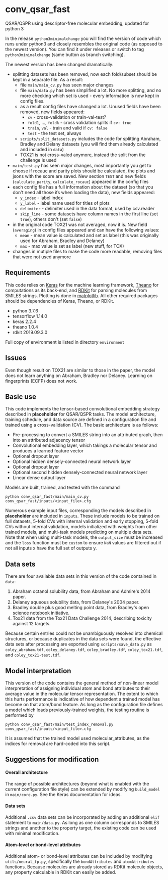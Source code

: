 # conv_qsar_fast
QSAR/QSPR using descriptor-free molecular embedding, updated for python 3

In the release `python3minimalchange` you will find the version of code which runs under python3 and closely resembles the original code (as opposed to the newest version). You can find it under releases or switch to tag `python3minimalchange` (same button as branch switching).

The newest version has been changed dramatically:
- splitting datasets has been removed, now each fold/subset should be kept in a separate file. As a result:
  - file `main/main_cv.py` has seen major changes
  - file `main/data.py` has been simplified a lot. No more splitting, and no more checking which set is used - every information is now kept in config files.
  - as a result config files have changed a lot. Unused fields have been removed, new fields appeared:
    - `cv` - cross-validation or train-val-test?
    - `fold1`, ..., `foldk` - cross validation splits if `cv: true`
    - `train`, `val` -  train and valid if `cv: false`
    - `test` - the test set, always
  - `scripts/split_datasets.py` includes the code for splitting Abraham, Bradley and Delany datasets (you will find them already calculated and included in `data`)
  - TOX21 is not cross-valed anymore, instead the split from the challenge is used
- `main/test.py` has seen major changes, most importantly you get to choose if rocauc and parity plots should be calculated, the plots and jsons with the score are saved. New section `TEST` and new fields (`calculate_parity`, `calculate_rocauc`) appeared in the config files
- each config file has a full information about the dataset (so that you don't need all those ifs when loading the data), new fields appeared:
  - `y_index` - label index
  - `y_label` - label name used for titles of plots
  - `delimiter` - delimiter used in the data format, used by csv.reader
  - `skip_line` - some datasets have column names in the first line (set `true`), others don't (set `false`)
- in the original code TOX21 was not averaged, now it is. New field (`averaging`) in config files appeared and can have the following values:
  - `mean` - mean value is calculated and set as label (this was originally used for Abraham, Bradley and Delaney)
  - `max` - max value is set as label (new stuff, for TOX)
- changes in mutiple files to make the code more readable, removing files that were not used anymore

## Requirements
This code relies on [Keras](http://keras.io/) for the machine learning framework, [Theano](http://deeplearning.net/software/theano/) for computations as its back-end, and [RDKit](http://www.rdkit.org/) for parsing molecules from SMILES strings. Plotting is done in [matplotlib](http://matplotlib.org/). All other required packages should be dependencies of Keras, Theano, or RDKit.

- python 3.7.6
- tensorflow 1.14.0
- keras 2.2.4
- theano 1.0.4
- rdkit 2019.09.3.0

Full copy of environment is listed in directory `environment`


## Issues

Even though result on TOX21 are similar to those in the paper, the model does not learn anything on Abraham, Bradley nor Delaney.
Learning on fingerprints (ECFP) does not work.


## Basic use
This code implements the tensor-based convolutional embedding strategy described in __placeholder__ for QSAR/QSPR tasks. The model architecture, training schedule, and data source are defined in a configuration file and trained using a cross-validation (CV). The basic architecture is as follows:

- Pre-processing to convert a SMILES string into an attributed graph, then into an attributed adjacency tensor
- Convolutional embedding layer, which takings a molecular tensor and produces a learned feature vector
- Optional dropout layer
- Optional hidden densely-connected neural network layer
- Optional dropout layer
- Optional second hidden densely-connected neural network layer
- Linear dense output layer

Models are built, trained, and tested with the command
```
python conv_qsar_fast/main/main_cv.py conv_qsar_fast/inputs/<input_file>.cfg
```

Numerous example input files, corresponding the models described in __placeholder__ are included in `inputs`. These include models to be trained on full datasets, 5-fold CVs with internal validation and early stopping, 5-fold CVs without internal validation, models initialized with weights from other trained models, and multi-task models predicting on multiple data sets. Note that when using multi-task models, the `output_size` must be increased and the `loss` function must be `custom` to ensure `NaN` values are filtered out if not all inputs x have the full set of outputs y.

## Data sets
There are four available data sets in this version of the code contained in `data`:

1. Abraham octanol solubility data, from Abraham and Admire's 2014 paper.
2. Delaney aqueous solubility data, from Delaney's 2004 paper.
3. Bradley double plus good melting point data, from Bradley's open science notebook initiative.
4. Tox21 data from the Tox21 Data Challenge 2014, describing toxicity against 12 targets.

Because certain entries could not be unambiguously resolved into chemical structures, or because duplicates in the data sets were found, the effective data sets after processing are exported using `scripts/save_data.py` as `coley_abraham.tdf`, `coley_delaney.tdf`, `coley_bradley.tdf`, `coley_tox21.tdf`, and `coley_tox21-test.tdf`.

## Model interpretation
This version of the code contains the general method of non-linear model interpretation of assigning individual atom and bond attributes to their average value in the molecular tensor representation. The extent to which this hurts performance is indicative of how dependent a trained model has become on that atom/bond feature. As long as the configuration file defines a model which loads previously-trained weights, the testing routine is performed by
```
python conv_qsar_fast/main/test_index_removal.py conv_qsar_fast/inputs/<input_file>.cfg
```
It is assumed that the trained model used molecular_attributes, as the indices for removal are hard-coded into this script.

## Suggestions for modification
#### Overall architecture
The range of possible architectures (beyond what is enabled with the current configuration file style) can be extended by modifying `build_model` in `main/core.py`. See the Keras documentation for ideas.

#### Data sets
Additional `.csv` data sets can be incorporated by adding an additional `elif` statement to `main/data.py`. As long as one column corresponds to SMILES strings and another to the property target, the existing code can be used with minimal modification.

#### Atom-level or bond-level attributes
Additional atom- or bond-level attributes can be included by modifying `utils/neural_fp.py`, specifically the `bondAttributes` and `atomAttributes` functions. Because molecules are already stored as RDKit molecule objects, any property calculable in RDKit can easily be added.
